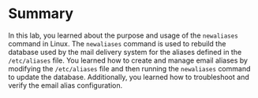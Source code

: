 # Summary

In this lab, you learned about the purpose and usage of the `newaliases` command in Linux. The `newaliases` command is used to rebuild the database used by the mail delivery system for the aliases defined in the `/etc/aliases` file. You learned how to create and manage email aliases by modifying the `/etc/aliases` file and then running the `newaliases` command to update the database. Additionally, you learned how to troubleshoot and verify the email alias configuration.
